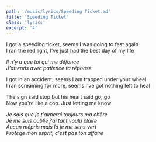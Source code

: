 ```yaml
---
path: '/music/lyrics/Speeding Ticket.md'
title: 'Speeding Ticket'
class: 'lyrics'
excerpt: '4'
---
```

I got a speeding ticket, seems I was going to fast again  
I ran the red light, I've just had the best day of my life  

_Il n'y a que toi qui me défonce_  
_J'attends avec patience ta réponse_  

I got in an accident, seems I am trapped under your wheel  
I ran screaming for more, seems I've got nothing left to heal  

The sign said stop but his heart said go, go  
Now you're like a cop. Just letting me know  

_Je sais que je t'aimerai toujours ma chère_  
_Je me suis oublié j'ai tant voulu plaire_  
_Aucun mépris mais la je me sens vert_  
_Protège mon esprit, c'est pas ton affaire_  
